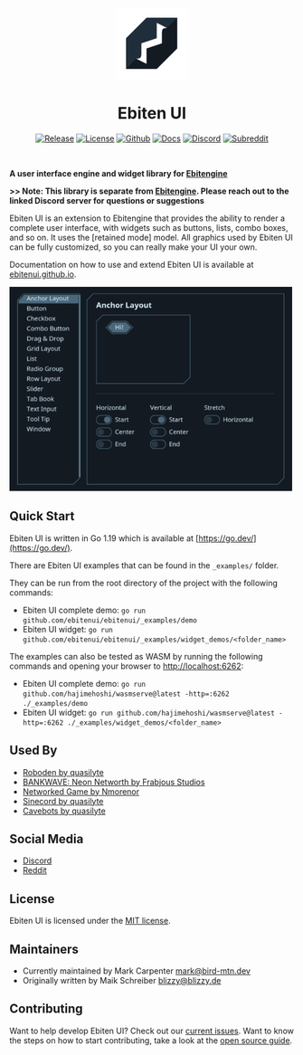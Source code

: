 <div align="center">
  <a href="https://ebitenui.github.io/">
    <picture>
      <source media="(prefers-color-scheme: dark)" srcset="_media/ebitenui-logo-dark.svg">
      <img alt="ebitenui-logo" src="_media/ebitenui-logo-light.svg" height="128">
    </picture>
  </a>
  <h1>Ebiten UI</h1>

[![Release](https://img.shields.io/github/v/release/ebitenui/ebitenui?style=for-the-badge&logo=github&labelColor=%23202e3bff&color=%235a7d93ff%20)](https://github.com/ebitenui/ebitenui/releases)
[![License](https://img.shields.io/github/license/ebitenui/ebitenui?style=for-the-badge&logo=github&labelColor=%23202e3bff&color=%235a7d93ff%20)](https://opensource.org/licenses/MIT)
[![Github](https://img.shields.io/badge/code-5a7d93ff?style=for-the-badge&logo=github&label=github&labelColor=%23202e3bff&color=%235a7d93ff)](https://github.com/ebitenui/ebitenui)
[![Docs](https://img.shields.io/badge/ebitenui.github.io-5a7d93ff?style=for-the-badge&logo=go&logoColor=white&label=docs&labelColor=%23202e3bff&color=%235a7d93ff)](https://ebitenui.github.io)
[![Discord](https://img.shields.io/discord/958140778931175424?style=for-the-badge&labelColor=%23202e3bff&color=%235a7d93ff%20&label=Discord&logo=discord&logoColor=white)](https://discord.gg/ujEeeHgptU)
[![Subreddit](https://img.shields.io/reddit/subreddit-subscribers/birdmtndev?style=for-the-badge&logo=reddit&logoColor=white&label=r%2Fbirdmtndev&labelColor=%23202e3bff&color=%235a7d93ff&cacheSeconds=120)](https://www.reddit.com/r/birdmtndev)
</div>
<br>

**A user interface engine and widget library for [Ebitengine](https://ebitengine.org/)**

**>> Note: This library is separate from [Ebitengine](https://ebitengine.org/). Please reach out to the linked Discord server for questions or suggestions**

Ebiten UI is an extension to Ebitengine that provides the ability to render a complete user interface,
with widgets such as buttons, lists, combo boxes, and so on. It uses the [retained mode] model.
All graphics used by Ebiten UI can be fully customized, so you can really make your UI your own.

Documentation on how to use and extend Ebiten UI is available at [ebitenui.github.io](https://ebitenui.github.io).

![Screenshots](_media/ebitenui.gif)

Quick Start
------
Ebiten UI is written in Go 1.19 which is available at [https://go.dev/](https://go.dev/).

There are Ebiten UI examples that can be found in the `_examples/` folder. 

They can be run from the root directory of the project with the following commands:
* Ebiten UI complete demo: `go run github.com/ebitenui/ebitenui/_examples/demo`
* Ebiten UI widget: `go run github.com/ebitenui/ebitenui/_examples/widget_demos/<folder_name>`

The examples can also be tested as WASM by running the following commands and opening your browser to [http://localhost:6262](http://localhost:6262):
* Ebiten UI complete demo: `go run github.com/hajimehoshi/wasmserve@latest -http=:6262 ./_examples/demo`
* Ebiten UI widget: `go run github.com/hajimehoshi/wasmserve@latest -http=:6262 ./_examples/widget_demos/<folder_name>`

Used By
------
* [Roboden by quasilyte](https://quasilyte.itch.io/roboden)
* [BANKWAVE: Neon Networth by Frabjous Studios](https://bankwave.frabjousstudios.com/)
* [Networked Game by Nmorenor](https://nmorenor.com/)
* [Sinecord by quasilyte](https://quasilyte.itch.io/sinecord)
* [Cavebots by quasilyte](https://quasilyte.itch.io/cavebots)


Social Media
-------
* [Discord](https://discord.gg/ujEeeHgptU)
* [Reddit](https://www.reddit.com/r/birdmtndev/)


License
-------

Ebiten UI is licensed under the [MIT license](https://opensource.org/licenses/MIT).

Maintainers
-------
* Currently maintained by Mark Carpenter <mark@bird-mtn.dev>
* Originally written by Maik Schreiber <blizzy@blizzy.de>


Contributing
-------
Want to help develop Ebiten UI? Check out our [current issues](https://github.com/ebitenui/ebitenui/issues). Want to know the steps on how to start contributing, take a look at the [open source guide](https://opensource.guide/how-to-contribute/).
